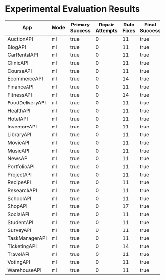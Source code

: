 # Experimental Evaluation Results

| App | Mode | Primary Success | Repair Attempts | Rule Fixes | Final Success | Duration (s) | Coverage (%) | Error |
|-----|------|----------------|----------------|-------------|----------------|---------------|--------------|-------|
| AuctionAPI | ml | true | 0 | 11 | true | 0.28 | 0.0 |  |
| BlogAPI | ml | true | 0 | 11 | true | 0.03 | 0.0 |  |
| CarRentalAPI | ml | true | 0 | 11 | true | 0.03 | 0.0 |  |
| ClinicAPI | ml | true | 0 | 11 | true | 0.03 | 0.0 |  |
| CourseAPI | ml | true | 0 | 11 | true | 0.02 | 0.0 |  |
| EcommerceAPI | ml | true | 0 | 14 | true | 0.02 | 0.0 |  |
| FinanceAPI | ml | true | 0 | 11 | true | 0.02 | 0.0 |  |
| FitnessAPI | ml | true | 0 | 14 | true | 0.04 | 0.0 |  |
| FoodDeliveryAPI | ml | true | 0 | 11 | true | 0.04 | 0.0 |  |
| HealthAPI | ml | true | 0 | 11 | true | 0.04 | 0.0 |  |
| HotelAPI | ml | true | 0 | 11 | true | 0.03 | 0.0 |  |
| InventoryAPI | ml | true | 0 | 11 | true | 0.02 | 0.0 |  |
| LibraryAPI | ml | true | 0 | 11 | true | 0.02 | 0.0 |  |
| MovieAPI | ml | true | 0 | 11 | true | 0.03 | 0.0 |  |
| MusicAPI | ml | true | 0 | 11 | true | 0.03 | 0.0 |  |
| NewsAPI | ml | true | 0 | 11 | true | 0.02 | 0.0 |  |
| PortfolioAPI | ml | true | 0 | 11 | true | 0.03 | 0.0 |  |
| ProjectAPI | ml | true | 0 | 11 | true | 0.03 | 0.0 |  |
| RecipeAPI | ml | true | 0 | 11 | true | 0.02 | 0.0 |  |
| ResearchAPI | ml | true | 0 | 11 | true | 0.02 | 0.0 |  |
| SchoolAPI | ml | true | 0 | 11 | true | 0.02 | 0.0 |  |
| ShopAPI | ml | true | 0 | 17 | true | 0.02 | 0.0 |  |
| SocialAPI | ml | true | 0 | 11 | true | 0.02 | 0.0 |  |
| StudentAPI | ml | true | 0 | 11 | true | 0.03 | 0.0 |  |
| SurveyAPI | ml | true | 0 | 11 | true | 0.02 | 0.0 |  |
| TaskManagerAPI | ml | true | 0 | 11 | true | 0.03 | 0.0 |  |
| TicketingAPI | ml | true | 0 | 14 | true | 0.02 | 0.0 |  |
| TravelAPI | ml | true | 0 | 11 | true | 0.02 | 0.0 |  |
| VotingAPI | ml | true | 0 | 11 | true | 0.04 | 0.0 |  |
| WarehouseAPI | ml | true | 0 | 11 | true | 0.05 | 0.0 |  |
